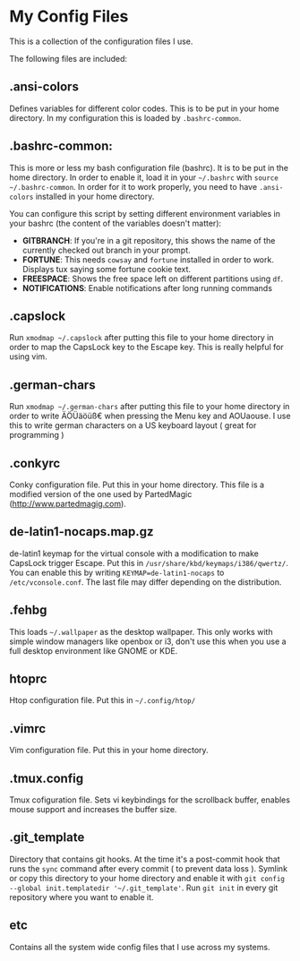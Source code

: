 My Config Files
===============

This is a collection of the configuration files I use.

The following files are included:

.ansi-colors
------------
Defines variables for different color codes. This is to be put in your home directory. In my configuration this is loaded by `.bashrc-common`.

.bashrc-common:
--------------
This is more or less my bash configuration file (bashrc). It is to be put in the home directory. In order to enable it, load it in your `~/.bashrc` with `source ~/.bashrc-common`. In order for it to work properly, you need to have `.ansi-colors` installed in your home directory.

You can configure this script by setting different environment variables in your bashrc (the content of the variables doesn't matter):

* **GITBRANCH**: If you're in a git repository, this shows the name of the currently checked out branch in your prompt.
* **FORTUNE**: This needs `cowsay` and `fortune` installed in order to work. Displays tux saying some fortune cookie text.
* **FREESPACE**: Shows the free space left on different partitions using `df`.
* **NOTIFICATIONS**: Enable notifications after long running commands

.capslock
---------
Run `xmodmap ~/.capslock` after putting this file to your home directory in order to map the CapsLock key to the Escape key. This is really helpful for using vim.

.german-chars
--------
Run `xmodmap ~/.german-chars` after putting this file to your home directory in order to write ÄÖÜäöüß€ when pressing the Menu key and AOUaouse. I use this to write german characters on a US keyboard layout ( great for programming )

.conkyrc
--------
Conky configuration file. Put this in your home directory. This file is a modified version of the one used by PartedMagic (http://www.partedmagig.com).

de-latin1-nocaps.map.gz
-----------------------
de-latin1 keymap for the virtual console with a modification to make CapsLock trigger Escape. Put this in `/usr/share/kbd/keymaps/i386/qwertz/`. You can enable this by writing `KEYMAP=de-latin1-nocaps` to `/etc/vconsole.conf`. The last file may differ depending on the distribution.

.fehbg
------
This loads `~/.wallpaper` as the desktop wallpaper. This only works with simple window managers like openbox or i3, don't use this when you use a full desktop environment like GNOME or KDE.

htoprc
------
Htop configuration file. Put this in `~/.config/htop/`

.vimrc
------
Vim configuration file. Put this in your home directory.

.tmux.config
------------
Tmux cofiguration file. Sets vi keybindings for the scrollback buffer, enables mouse support and increases the buffer size.

.git_template
-------------
Directory that contains git hooks. At the time it's a post-commit hook that runs the `sync` command after every commit ( to prevent data loss ). Symlink or copy this directory to your home directory and enable it with `git config --global init.templatedir '~/.git_template'`. Run `git init` in every git repository where you want to enable it. 

etc
---
Contains all the system wide config files that I use across my systems.

